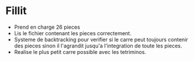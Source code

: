 # Fillit

- Prend en charge 26 pieces
- Lis le fichier contenant les pieces correctement.
- Systeme de backtracking pour verifier si le carre peut toujours contenir des pieces sinon il l'agrandit jusqu'a l'integration de toute les pieces.
- Realise le plus petit carre possible avec les tetriminos.
